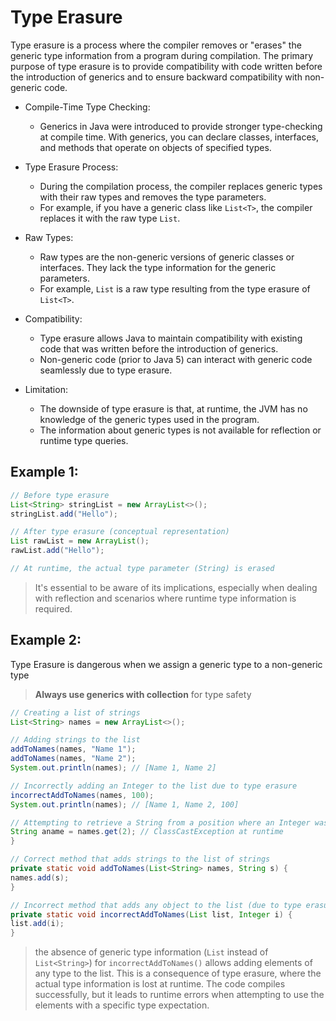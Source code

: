 # Type Erasure

Type erasure is a process where the compiler removes or "erases" the generic type information from a program during compilation. The primary purpose of type erasure is to provide compatibility with code written before the introduction of generics and to ensure backward compatibility with non-generic code.

- Compile-Time Type Checking:
	- Generics in Java were introduced to provide stronger type-checking at compile time. With generics, you can declare classes, interfaces, and methods that operate on objects of specified types.

- Type Erasure Process:
	- During the compilation process, the compiler replaces generic types with their raw types and removes the type parameters. 
	- For example, if you have a generic class like `List<T>`, the compiler replaces it with the raw type `List`.

- Raw Types:
	- Raw types are the non-generic versions of generic classes or interfaces. They lack the type information for the generic parameters.
	- For example, `List` is a raw type resulting from the type erasure of `List<T>`.

- Compatibility:
	- Type erasure allows Java to maintain compatibility with existing code that was written before the introduction of generics.
	- Non-generic code (prior to Java 5) can interact with generic code seamlessly due to type erasure.

- Limitation:
	- The downside of type erasure is that, at runtime, the JVM has no knowledge of the generic types used in the program.
	- The information about generic types is not available for reflection or runtime type queries.

## Example 1:

```java
// Before type erasure
List<String> stringList = new ArrayList<>();
stringList.add("Hello");

// After type erasure (conceptual representation)
List rawList = new ArrayList();
rawList.add("Hello");

// At runtime, the actual type parameter (String) is erased
```

> It's essential to be aware of its implications, especially when dealing with reflection and scenarios where runtime type information is required.

## Example 2:

Type Erasure is dangerous when we assign a generic type to a non-generic type
> **Always use generics with collection** for type safety

```java
// Creating a list of strings
List<String> names = new ArrayList<>();

// Adding strings to the list
addToNames(names, "Name 1");
addToNames(names, "Name 2");
System.out.println(names); // [Name 1, Name 2]

// Incorrectly adding an Integer to the list due to type erasure
incorrectAddToNames(names, 100);
System.out.println(names); // [Name 1, Name 2, 100]

// Attempting to retrieve a String from a position where an Integer was added
String aname = names.get(2); // ClassCastException at runtime
}

// Correct method that adds strings to the list of strings
private static void addToNames(List<String> names, String s) {
names.add(s);
}

// Incorrect method that adds any object to the list (due to type erasure)
private static void incorrectAddToNames(List list, Integer i) {
list.add(i);
}
```
> the absence of generic type information (`List` instead of `List<String>`) for `incorrectAddToNames()`  allows adding elements of any type to the list. This is a consequence of type erasure, where the actual type information is lost at runtime. The code compiles successfully, but it leads to runtime errors when attempting to use the elements with a specific type expectation.